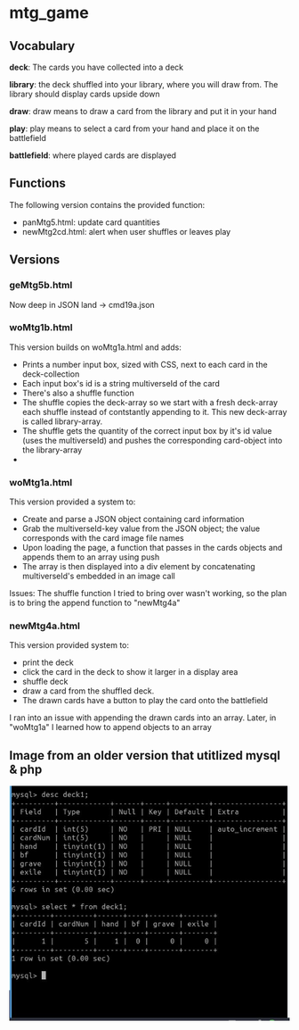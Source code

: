 # mtg_game

## Vocabulary
**deck**: The cards you have collected into a deck

**library**: the deck shuffled into your library, where you will draw from. The library should display cards upside down

**draw**: draw means to draw a card from the library and put it in your hand

**play**: play means to select a card from your hand and place it on the battlefield

**battlefield**: where played cards are displayed

## Functions
The following version contains the provided function:

* panMtg5.html: update card quantities
* newMtg2cd.html: alert when user shuffles or leaves play


## Versions

### geMtg5b.html
Now deep in JSON land -> cmd19a.json

### woMtg1b.html
This version builds on woMtg1a.html and adds:
* Prints a number input box, sized with CSS, next to each card in the deck-collection
* Each input box's id is a string multiverseId of the card
* There's also a shuffle function
* The shuffle copies the deck-array so we start with a fresh deck-array each shuffle instead of contstantly appending to it. This new deck-array is called library-array.
* The shuffle gets the quantity of the correct input box by it's id value (uses the multiverseId) and pushes the corresponding card-object into the library-array
* 



### woMtg1a.html
This version provided a system to:
* Create and parse a JSON object containing card information
* Grab the multiverseId-key value from the JSON object; the value corresponds with the card image file names
* Upon loading the page, a function that passes in the cards objects and appends them to an array using push
* The array is then displayed into a div element by concatenating multiverseId's embedded in an image call

Issues: The shuffle function I tried to bring over wasn't working, so the plan is to bring the append function to "newMtg4a"

### newMtg4a.html
This version provided system to:
* print the deck
* click the card in the deck to show it larger in a display area
* shuffle deck
* draw a card from the shuffled deck.
* The drawn cards have a button to play the card onto the battlefield

I ran into an issue with appending the drawn cards into an array. Later, in "woMtg1a" I learned how to append objects to an array



## Image from an older version that utitlized mysql & php
![alt text](mtgDB.JPG "Description")
